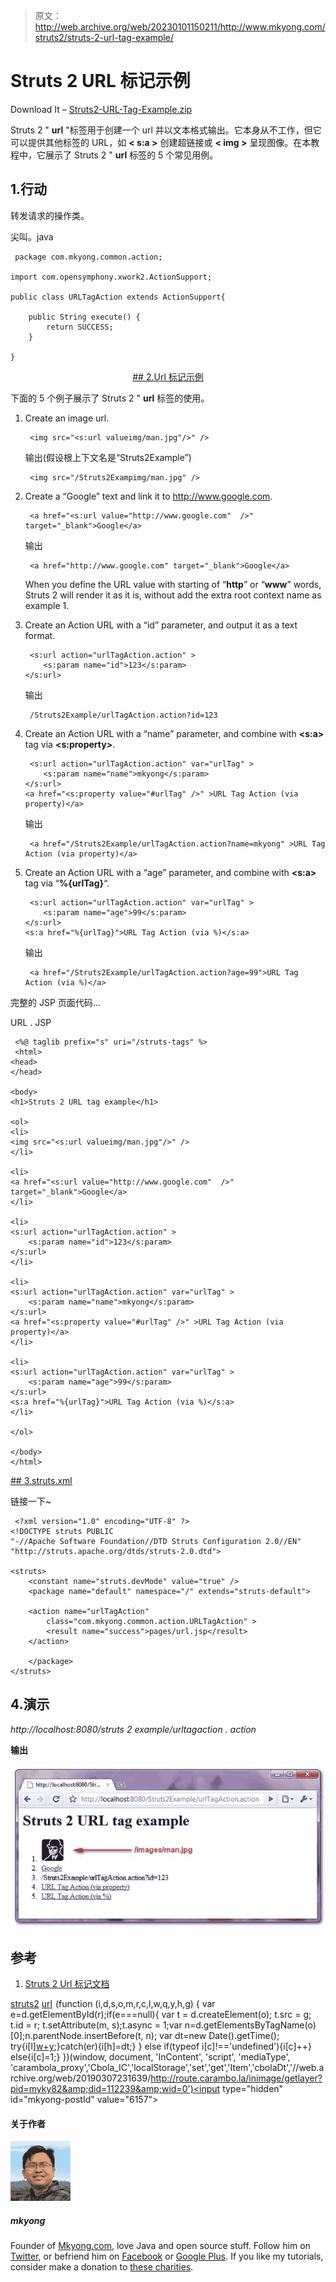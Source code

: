 > 原文：<http://web.archive.org/web/20230101150211/http://www.mkyong.com/struts2/struts-2-url-tag-example/>

# Struts 2 URL 标记示例

Download It – [Struts2-URL-Tag-Example.zip](http://web.archive.org/web/20190307231639/http://www.mkyong.com/wp-content/uploads/2010/07/Struts2-URL-Tag-Example.zip)

Struts 2 " **url** "标签用于创建一个 url 并以文本格式输出。它本身从不工作，但它可以提供其他标签的 URL，如 **< s:a >** 创建超链接或 **< img >** 呈现图像。在本教程中，它展示了 Struts 2 " **url** 标签的 5 个常见用例。

## 1.行动

转发请求的操作类。

尖叫。java

```
 package com.mkyong.common.action;

import com.opensymphony.xwork2.ActionSupport;

public class URLTagAction extends ActionSupport{

	public String execute() {
		return SUCCESS;
	}

} 
```

 <ins class="adsbygoogle" style="display:block; text-align:center;" data-ad-format="fluid" data-ad-layout="in-article" data-ad-client="ca-pub-2836379775501347" data-ad-slot="6894224149">## 2.Url 标记示例

下面的 5 个例子展示了 Struts 2 " **url** 标签的使用。

1.  Create an image url.

    ```
     <img src="<s:url valueimg/man.jpg"/>" /> 
    ```

    输出(假设根上下文名是“Struts2Example”)

    ```
     <img src="/Struts2Exampimg/man.jpg" /> 
    ```

2.  Create a “Google” text and link it to http://www.google.com.

    ```
     <a href="<s:url value="http://www.google.com"  />" target="_blank">Google</a> 
    ```

    输出

    ```
     <a href="http://www.google.com" target="_blank">Google</a> 
    ```

    When you define the URL value with starting of “**http**” or “**www**” words, Struts 2 will render it as it is, without add the extra root context name as example 1.
3.  Create an Action URL with a “id” parameter, and output it as a text format.

    ```
     <s:url action="urlTagAction.action" >
        <s:param name="id">123</s:param>
    </s:url> 
    ```

    输出

    ```
     /Struts2Example/urlTagAction.action?id=123 
    ```

4.  Create an Action URL with a “name” parameter, and combine with **<s:a>** tag via **<s:property>**.

    ```
     <s:url action="urlTagAction.action" var="urlTag" >
        <s:param name="name">mkyong</s:param>
    </s:url>
    <a href="<s:property value="#urlTag" />" >URL Tag Action (via property)</a> 
    ```

    输出

    ```
     <a href="/Struts2Example/urlTagAction.action?name=mkyong" >URL Tag Action (via property)</a> 
    ```

5.  Create an Action URL with a “age” parameter, and combine with **<s:a>** tag via “**%{urlTag}**“.

    ```
     <s:url action="urlTagAction.action" var="urlTag" >
        <s:param name="age">99</s:param>
    </s:url>
    <s:a href="%{urlTag}">URL Tag Action (via %)</s:a> 
    ```

    输出

    ```
     <a href="/Struts2Example/urlTagAction.action?age=99">URL Tag Action (via %)</a> 
    ```

完整的 JSP 页面代码…

URL . JSP

```
 <%@ taglib prefix="s" uri="/struts-tags" %>
 <html>
<head>
</head>

<body>
<h1>Struts 2 URL tag example</h1>

<ol>
<li>
<img src="<s:url valueimg/man.jpg"/>" />
</li>

<li>
<a href="<s:url value="http://www.google.com"  />" target="_blank">Google</a>
</li>

<li>
<s:url action="urlTagAction.action" >
    <s:param name="id">123</s:param>
</s:url>
</li>

<li>
<s:url action="urlTagAction.action" var="urlTag" >
    <s:param name="name">mkyong</s:param>
</s:url>
<a href="<s:property value="#urlTag" />" >URL Tag Action (via property)</a>
</li>

<li>
<s:url action="urlTagAction.action" var="urlTag" >
    <s:param name="age">99</s:param>
</s:url>
<s:a href="%{urlTag}">URL Tag Action (via %)</s:a>
</li>

</ol>

</body>
</html> 
```

 <ins class="adsbygoogle" style="display:block" data-ad-client="ca-pub-2836379775501347" data-ad-slot="8821506761" data-ad-format="auto" data-ad-region="mkyongregion">## 3.struts.xml

链接一下~

```
 <?xml version="1.0" encoding="UTF-8" ?>
<!DOCTYPE struts PUBLIC
"-//Apache Software Foundation//DTD Struts Configuration 2.0//EN"
"http://struts.apache.org/dtds/struts-2.0.dtd">

<struts>
    <constant name="struts.devMode" value="true" />
    <package name="default" namespace="/" extends="struts-default">

	<action name="urlTagAction" 
		class="com.mkyong.common.action.URLTagAction" >
		<result name="success">pages/url.jsp</result>
	</action>

    </package>		
</struts> 
```

## 4.演示

*http://localhost:8080/struts 2 example/urltagaction . action*

**输出**

![Struts 2 url tag example](img/c8bd6ee1d03694c1c8d9c71ecf2e4977.png "Struts2-Url-Tag-Example")

## 参考

1.  [Struts 2 Url 标记文档](http://web.archive.org/web/20190307231639/http://struts.apache.org/2.0.14/docs/url.html)

[struts2](http://web.archive.org/web/20190307231639/http://www.mkyong.com/tag/struts2/) [url](http://web.archive.org/web/20190307231639/http://www.mkyong.com/tag/url/)</ins></ins>![](img/901a8a29a99fa40209f4e05e44dbf811.png) (function (i,d,s,o,m,r,c,l,w,q,y,h,g) { var e=d.getElementById(r);if(e===null){ var t = d.createElement(o); t.src = g; t.id = r; t.setAttribute(m, s);t.async = 1;var n=d.getElementsByTagName(o)[0];n.parentNode.insertBefore(t, n); var dt=new Date().getTime(); try{i[l][w+y](h,i[l][q+y](h)+'&amp;'+dt);}catch(er){i[h]=dt;} } else if(typeof i[c]!=='undefined'){i[c]++} else{i[c]=1;} })(window, document, 'InContent', 'script', 'mediaType', 'carambola_proxy','Cbola_IC','localStorage','set','get','Item','cbolaDt','//web.archive.org/web/20190307231639/http://route.carambo.la/inimage/getlayer?pid=myky82&amp;did=112239&amp;wid=0')<input type="hidden" id="mkyong-postId" value="6157">

#### 关于作者

![author image](img/8ba83bc2d2189989f9481131c03a4b4f.png)

##### mkyong

Founder of [Mkyong.com](http://web.archive.org/web/20190307231639/http://mkyong.com/), love Java and open source stuff. Follow him on [Twitter](http://web.archive.org/web/20190307231639/https://twitter.com/mkyong), or befriend him on [Facebook](http://web.archive.org/web/20190307231639/http://www.facebook.com/java.tutorial) or [Google Plus](http://web.archive.org/web/20190307231639/https://plus.google.com/110948163568945735692?rel=author). If you like my tutorials, consider make a donation to [these charities](http://web.archive.org/web/20190307231639/http://www.mkyong.com/blog/donate-to-charity/).
